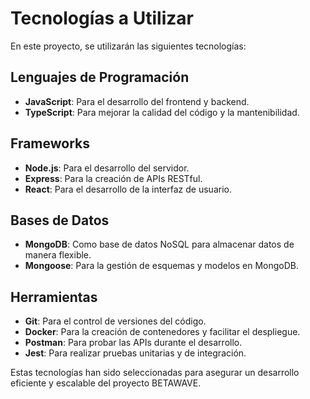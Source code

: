 # Tecnologías a Utilizar

En este proyecto, se utilizarán las siguientes tecnologías:

## Lenguajes de Programación
- **JavaScript**: Para el desarrollo del frontend y backend.
- **TypeScript**: Para mejorar la calidad del código y la mantenibilidad.

## Frameworks
- **Node.js**: Para el desarrollo del servidor.
- **Express**: Para la creación de APIs RESTful.
- **React**: Para el desarrollo de la interfaz de usuario.

## Bases de Datos
- **MongoDB**: Como base de datos NoSQL para almacenar datos de manera flexible.
- **Mongoose**: Para la gestión de esquemas y modelos en MongoDB.

## Herramientas
- **Git**: Para el control de versiones del código.
- **Docker**: Para la creación de contenedores y facilitar el despliegue.
- **Postman**: Para probar las APIs durante el desarrollo.
- **Jest**: Para realizar pruebas unitarias y de integración.

Estas tecnologías han sido seleccionadas para asegurar un desarrollo eficiente y escalable del proyecto BETAWAVE.